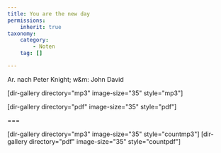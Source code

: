 ```yaml
---
title: You are the new day
permissions:
    inherit: true
taxonomy:
    category:
        - Noten
    tag: []

---
```


Ar. nach Peter Knight; w&m: John David


[dir-gallery directory="mp3" image-size="35" style="mp3"]

[dir-gallery directory="pdf" image-size="35" style="pdf"]

===

[dir-gallery directory="mp3" image-size="35" style="countmp3"]
[dir-gallery directory="pdf" image-size="35" style="countpdf"]